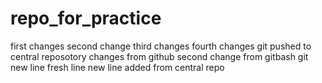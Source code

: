 # repo_for_practice
first changes
second change
third changes
fourth changes
git pushed to central reposotory
changes from github
second change from gitbash
git new line
fresh line
new line added from central repo
